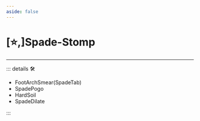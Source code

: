 ```yaml
---
aside: false
---
```

# [⭐,]<labor>Spade</labor>-Stomp

---

<!-- =================================================== -->
<!-- =================================================== -->
<!-- =================================================== -->
<!-- =================================================== -->
<!-- =================================================== -->
::: details 🛠

- FootArchSmear(SpadeTab)
- SpadePogo
- HardSoil
- SpadeDilate

:::
